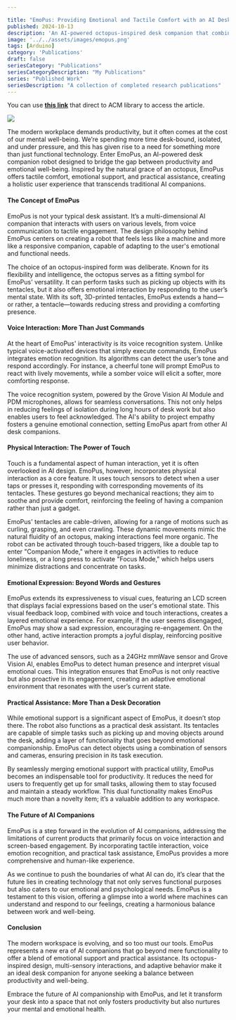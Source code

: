 ```yaml
---

title: "EmoPus: Providing Emotional and Tactile Comfort with an AI Desk Companion Octopus"
published: 2024-10-13
description: 'An AI-powered octopus-inspired desk companion that combines emotional intelligence, tactile interaction, and practical assistance.'
image: '../../assets/images/emopus.png'
tags: [Arduino]
category: 'Publications'
draft: false 
seriesCategory: "Publications"
seriesCategoryDescription: "My Publications"
series: "Published Work"
seriesDescription: "A collection of completed research publications"
---
```


<!-- https://dl.acm.org/doi/10.1145/3672539.3686730 -->

You can use **[this link](https://dl.acm.org/doi/10.1145/3672539.3686730)** that direct to ACM library to access the article.


![](/image/f1.jpg)

The modern workplace demands productivity, but it often comes at the cost of our mental well-being. We’re spending more time desk-bound, isolated, and under pressure, and this has given rise to a need for something more than just functional technology. Enter EmoPus, an AI-powered desk companion robot designed to bridge the gap between productivity and emotional well-being. Inspired by the natural grace of an octopus, EmoPus offers tactile comfort, emotional support, and practical assistance, creating a holistic user experience that transcends traditional AI companions.

#### The Concept of EmoPus

EmoPus is not your typical desk assistant. It’s a multi-dimensional AI companion that interacts with users on various levels, from voice communication to tactile engagement. The design philosophy behind EmoPus centers on creating a robot that feels less like a machine and more like a responsive companion, capable of adapting to the user's emotional and functional needs.

The choice of an octopus-inspired form was deliberate. Known for its flexibility and intelligence, the octopus serves as a fitting symbol for EmoPus' versatility. It can perform tasks such as picking up objects with its tentacles, but it also offers emotional interaction by responding to the user’s mental state. With its soft, 3D-printed tentacles, EmoPus extends a hand—or rather, a tentacle—towards reducing stress and providing a comforting presence.

#### Voice Interaction: More Than Just Commands

At the heart of EmoPus' interactivity is its voice recognition system. Unlike typical voice-activated devices that simply execute commands, EmoPus integrates emotion recognition. Its algorithms can detect the user’s tone and respond accordingly. For instance, a cheerful tone will prompt EmoPus to react with lively movements, while a somber voice will elicit a softer, more comforting response.

The voice recognition system, powered by the Grove Vision AI Module and PDM microphones, allows for seamless conversations. This not only helps in reducing feelings of isolation during long hours of desk work but also enables users to feel acknowledged. The AI's ability to project empathy fosters a genuine emotional connection, setting EmoPus apart from other AI desk companions.

#### Physical Interaction: The Power of Touch

Touch is a fundamental aspect of human interaction, yet it is often overlooked in AI design. EmoPus, however, incorporates physical interaction as a core feature. It uses touch sensors to detect when a user taps or presses it, responding with corresponding movements of its tentacles. These gestures go beyond mechanical reactions; they aim to soothe and provide comfort, reinforcing the feeling of having a companion rather than just a gadget.

EmoPus' tentacles are cable-driven, allowing for a range of motions such as curling, grasping, and even crawling. These dynamic movements mimic the natural fluidity of an octopus, making interactions feel more organic. The robot can be activated through touch-based triggers, like a double tap to enter "Companion Mode," where it engages in activities to reduce loneliness, or a long press to activate "Focus Mode," which helps users minimize distractions and concentrate on tasks.

#### Emotional Expression: Beyond Words and Gestures

EmoPus extends its expressiveness to visual cues, featuring an LCD screen that displays facial expressions based on the user's emotional state. This visual feedback loop, combined with voice and touch interactions, creates a layered emotional experience. For example, if the user seems disengaged, EmoPus may show a sad expression, encouraging re-engagement. On the other hand, active interaction prompts a joyful display, reinforcing positive user behavior.

The use of advanced sensors, such as a 24GHz mmWave sensor and Grove Vision AI, enables EmoPus to detect human presence and interpret visual emotional cues. This integration ensures that EmoPus is not only reactive but also proactive in its engagement, creating an adaptive emotional environment that resonates with the user’s current state.

#### Practical Assistance: More Than a Desk Decoration

While emotional support is a significant aspect of EmoPus, it doesn’t stop there. The robot also functions as a practical desk assistant. Its tentacles are capable of simple tasks such as picking up and moving objects around the desk, adding a layer of functionality that goes beyond emotional companionship. EmoPus can detect objects using a combination of sensors and cameras, ensuring precision in its task execution.

By seamlessly merging emotional support with practical utility, EmoPus becomes an indispensable tool for productivity. It reduces the need for users to frequently get up for small tasks, allowing them to stay focused and maintain a steady workflow. This dual functionality makes EmoPus much more than a novelty item; it’s a valuable addition to any workspace.

#### The Future of AI Companions

EmoPus is a step forward in the evolution of AI companions, addressing the limitations of current products that primarily focus on voice interaction and screen-based engagement. By incorporating tactile interaction, voice emotion recognition, and practical task assistance, EmoPus provides a more comprehensive and human-like experience.

As we continue to push the boundaries of what AI can do, it’s clear that the future lies in creating technology that not only serves functional purposes but also caters to our emotional and psychological needs. EmoPus is a testament to this vision, offering a glimpse into a world where machines can understand and respond to our feelings, creating a harmonious balance between work and well-being.

#### Conclusion

The modern workspace is evolving, and so too must our tools. EmoPus represents a new era of AI companions that go beyond mere functionality to offer a blend of emotional support and practical assistance. Its octopus-inspired design, multi-sensory interactions, and adaptive behavior make it an ideal desk companion for anyone seeking a balance between productivity and well-being.

Embrace the future of AI companionship with EmoPus, and let it transform your desk into a space that not only fosters productivity but also nurtures your mental and emotional health.
